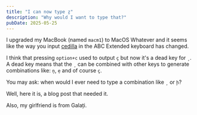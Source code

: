 ```yaml
---
title: "I can now type z̧"
description: "Why would I want to type that?"
pubDate: 2025-05-25
---
```

I upgraded my MacBook (named `macm1`) to MacOS Whatever and it seems like the way you input [cedilla](https://www.wordnik.com/words/cedilla) in the ABC Extended keyboard has changed.

I think that pressing `option+c` used to output `ç` but now it's a dead key for `¸`.
A dead key means that the `¸` can be combined with other keys to generate combinations like: `ņ`, `ẹ` and of course `ç`.

You may ask: when would I ever need to type a combination like `¸` or `ḩ`?

Well, here it is, a blog post that needed it.

Also, my girlfriend is from Galați.
